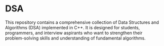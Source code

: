 # DSA
This repository contains a comprehensive collection of Data Structures and Algorithms (DSA) implemented in C++. It is designed for students, programmers, and interview aspirants who want to strengthen their problem-solving skills and understanding of fundamental algorithms.
